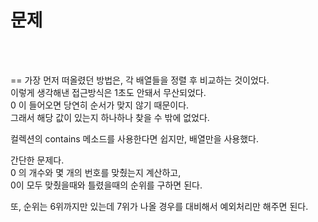 문제
==

<br><br>

==
가장 먼저 떠올렸던 방법은, 각 배열들을 정렬 후 비교하는 것이었다.   
이렇게 생각해낸 접근방식은 1초도 안돼서 무산되었다.   
0 이 들어오면 당연히 순서가 맞지 않기 때문이다.   
그래서 해당 값이 있는지 하나하나 찾을 수 밖에 없었다.   
   
컬렉션의 contains 메소드를 사용한다면 쉽지만, 배열만을 사용했다.   
   
간단한 문제다.   
0 의 개수와 몇 개의 번호를 맞췄는지 계산하고,   
0이 모두 맞췄을때와 틀렸을때의 순위를 구하면 된다.
   
또, 순위는 6위까지만 있는데 7위가 나올 경우를 대비해서 예외처리만 해주면 된다.